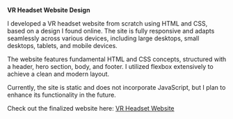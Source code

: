 <b> VR Headset Website Design</b> 

I developed a VR headset website from scratch using HTML and CSS, based on a design I found online. The site is fully responsive and adapts seamlessly across various devices, including large desktops, small desktops, tablets, and mobile devices.

The website features fundamental HTML and CSS concepts, structured with a header, hero section, body, and footer. I utilized flexbox extensively to achieve a clean and modern layout.

Currently, the site is static and does not incorporate JavaScript, but I plan to enhance its functionality in the future.

Check out the finalized website here: <a target="_blank" href="http://vronline.wuaze.com/">VR Headset Website</a>

